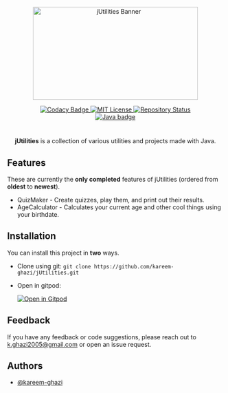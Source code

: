 <p align="center">
  <img src="https://i.imgur.com/gBoNYUS.png" width="384" height="216" alt="jUtilities Banner">
</p>

<p align="center">
  <a href="https://www.codacy.com/gh/kareem-ghazi/jUtilities/dashboard?utm_source=github.com&amp;utm_medium=referral&amp;utm_content=kareem-ghazi/jUtilities&amp;utm_campaign=Badge_Grade">
  <img
      src="https://app.codacy.com/project/badge/Grade/4d03276c339f404988e2e03a3e85f0ef"
      alt="Codacy Badge"/>
  </a>
  <a href="https://opensource.org/licenses/MIT">
  <img
      src="https://img.shields.io/badge/License-MIT-red.svg"
      alt="MIT License"/>
  </a>
  <a href="https://github.com/kareem-ghazi/jUtilities">
  <img
      src="https://img.shields.io/badge/Status-Active-brightgreen"
      alt="Repository Status"/>
  </a>
  </br>
  <a href="https://java.com/">
  <img
      src="https://img.shields.io/badge/java-critical.svg?style=for-the-badge&logo=java&logoColor=white"
      alt="Java badge"/>
  </a>
</p>

<h1></h1>

<p align="center">
  <b>jUtilities</b> is a collection of various utilities and projects made with Java.
</p>

## Features

These are currently the **only completed** features of jUtilities (ordered from **oldest** to **newest**).

  - QuizMaker - Create quizzes, play them, and print out their results.
  - AgeCalculator - Calculates your current age and other cool things using your birthdate.

## Installation

You can install this project in **two** ways.

  - Clone using git: `git clone https://github.com/kareem-ghazi/jUtilities.git`
  - Open in gitpod: 
  
    [![Open in Gitpod](https://gitpod.io/button/open-in-gitpod.svg)](https://gitpod.io/#https://github.com/kareem-ghazi/jUtilities)

## Feedback

If you have any feedback or code suggestions, please reach out to k.ghazi2005@gmail.com or open an issue request.

## Authors

  - [@kareem-ghazi](https://www.github.com/kareem-ghazi)
